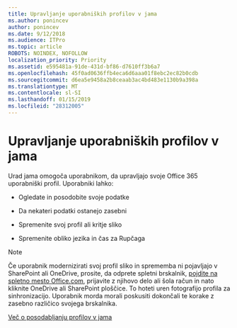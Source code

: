 ```yaml
---
title: Upravljanje uporabniških profilov v jama
ms.author: ponincev
author: ponincev
ms.date: 9/12/2018
ms.audience: ITPro
ms.topic: article
ROBOTS: NOINDEX, NOFOLLOW
localization_priority: Priority
ms.assetid: e595481a-91de-431d-bf86-d7610ff3b6a7
ms.openlocfilehash: 45f0ad0636ffb4eca6d6aaa01f8ebc2ec82b0cdb
ms.sourcegitcommit: d6ea5e9458a2b8ceaab3ac4bd483e1130b9a398a
ms.translationtype: MT
ms.contentlocale: sl-SI
ms.lasthandoff: 01/15/2019
ms.locfileid: "28312005"
---
```

# <a name="manage-user-profiles-in-delve"></a>Upravljanje uporabniških profilov v jama

Urad jama omogoča uporabnikom, da upravljajo svoje Office 365 uporabniški profil. Uporabniki lahko:
  
- Ogledate in posodobite svoje podatke
    
- Da nekateri podatki ostanejo zasebni
    
- Spremenite svoj profil ali kritje sliko
    
- Spremenite obliko jezika in čas za Rupčaga
    
> [!NOTE]
> Če uporabnik modernizirati svoj profil sliko in sprememba ni pojavljajo v SharePoint ali OneDrive, prosite, da odprete spletni brskalnik, [pojdite na spletno mesto Office.com](https://www.office.com), prijavite z njihovo delo ali šola račun in nato kliknite OneDrive ali SharePoint ploščice. To hoteti uren fotografijo profila za sinhronizacijo. Uporabnik morda morali poskusiti dokončali te korake z zasebno različico svojega brskalnika. 
  
[Več o posodabljanju profilov v jama](https://go.microsoft.com/fwlink/?linkid=735070)
  

